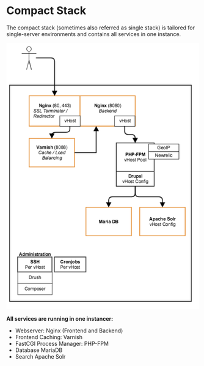 # Compact Stack

The compact stack (sometimes also referred as single stack) is tailored for single-server environments and contains all services in one instance.

![Schematic overview compact stack](compact.png)


**All services are running in one instancer:**

* Webserver: Nginx (Frontend and Backend)
* Frontend Caching: Varnish  
* FastCGI Process Manager: PHP-FPM
* Database MariaDB
* Search Apache Solr
